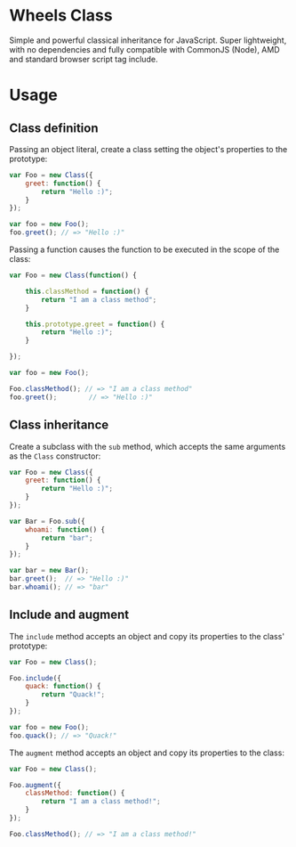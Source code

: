 Wheels Class
===========

Simple and powerful classical inheritance for JavaScript. Super lightweight, with no dependencies and fully compatible with CommonJS (Node), AMD and standard browser script tag include.


Usage
=====

Class definition
----------------

Passing an object literal, create a class setting the object's properties to the prototype:

```javascript
var Foo = new Class({
	greet: function() {
		return "Hello :)";
	}
});

var foo = new Foo();
foo.greet(); // => "Hello :)"
```

Passing a function causes the function to be executed in the scope of the class:

```javascript
var Foo = new Class(function() {

	this.classMethod = function() {
		return "I am a class method";
	}

	this.prototype.greet = function() {
		return "Hello :)";
	}

});

var foo = new Foo();

Foo.classMethod(); // => "I am a class method"
foo.greet();        // => "Hello :)"
```

Class inheritance
-----------------

Create a subclass with the `sub` method, which accepts the same arguments as the `Class` constructor:

```javascript
var Foo = new Class({
	greet: function() {
		return "Hello :)";
	}
});

var Bar = Foo.sub({
	whoami: function() {
		return "bar";
	}
});

var bar = new Bar();
bar.greet();  // => "Hello :)"
bar.whoami(); // => "bar"
```

Include and augment
-------------------

The `include` method accepts an object and copy its properties to the class' prototype:

```javascript
var Foo = new Class();

Foo.include({
	quack: function() {
		return "Quack!";
	}
});

var foo = new Foo();
foo.quack(); // => "Quack!"
```

The `augment` method accepts an object and copy its properties to the class:

```javascript
var Foo = new Class();

Foo.augment({
	classMethod: function() {
		return "I am a class method!";
	}
});

Foo.classMethod(); // => "I am a class method!"
```
